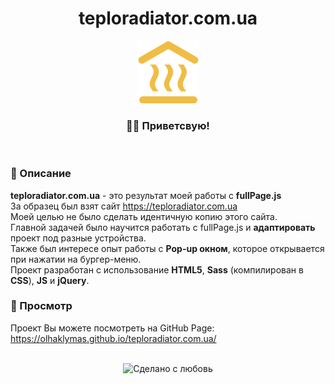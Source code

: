 <div align="center">
   <h1>teploradiator.com.ua</h1>
   <img src="https://github.com/OlhaKlymas/teploradiator.com.ua/blob/master/img/icon.png" width="100px"/>
</div>

<h3 align="center">👋🏼 Приветсвую!</h3>
<br> 

### 📜 Описание  
<b>teploradiator.com.ua</b> - это результат моей работы с <b>fullPage.js</b><br> 
За образец был взят сайт https://teploradiator.com.ua<br> 
Моей целью не было сделать идентичную копию этого сайта.<br> 
Главной задачей было научится работать с fullPage.js и <strong>адаптировать</strong> проект под разные устройства.
<br> 
Также был интересе опыт работы с <strong>Pop-up окном</strong>, которое открывается при нажатии на бургер-меню.<br> 
Проект разработан с использование <strong>HTML5</strong>, <strong>Sass</strong> (компилирован в <strong>CSS</strong>), <strong>JS</strong> и <strong>jQuery</strong>.

### 📸 Просмотр 
Проект Вы можете посмотреть на GitHub Page:<br> 
https://olhaklymas.github.io/teploradiator.com.ua/

<br> 
<div align="center">
    <img src="https://img.shields.io/badge/%D0%A1%D0%B4%D0%B5%D0%BB%D0%B0%D0%BD%D0%BE%20%D1%81-%F0%9F%96%A4-red.svg?longCache=true&style=for-the-badge&colorA=000&colorB=fedcba"
      alt="Сделано с любовь" />
</div>



